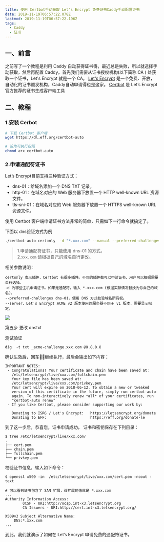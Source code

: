 ```yaml
---
title: 使用 Certbot手动获取 Let's Encrypt 免费证书Caddy手动配置证书
date: 2019-11-19T06:57:22.078Z
lastmod: 2019-11-19T06:57:22.196Z
tags:
  - Caddy
  - 证书
---
```

## 一、前言

之前写了一个教程是利用 Caddy 自动获得证书得，最近总是失败，所以就选择手动获取，然后再配置 Caddy。首先我们需要从证书授权机构(以下简称 CA ) 处获取一个证书，Let's Encrypt 就是一个 CA。
 [Let's Encrypt](https://letsencrypt.org) 是一个免费、开放，自动化的证书颁发机构，Caddy自动申请得也是这家。
 [Certbot](https://certbot.eff.org) 是 Let’s Encrypt 官方推荐的证书生成客户端工具



## 二、教程

### 1.安装 Cerbot

```bash
# 下载 Certbot 客户端
wget https://dl.eff.org/certbot-auto

# 设为可执行权限
chmod a+x certbot-auto
```



### 2.申请通配符证书

Let’s Encrypt目前支持三种验证方式：

- dns-01：给域名添加一个 DNS TXT 记录。
- http-01：在域名对应的 Web 服务器下放置一个 HTTP well-known URL 资源文件。
- tls-sni-01：在域名对应的 Web 服务器下放置一个 HTTPS well-known URL 资源文件。

使用 Certbot 客户端申请证书方法非常的简单，只需如下一行命令就搞定了。

下面以 dns验证方式为例

```bash
./certbot-auto certonly  -d "*.xxx.com" --manual --preferred-challenges dns-01  --server https://acme-v02.api.letsencrypt.org/directory
```

> 1.申请通配符证书，只能使用 dns-01 的方式。  
> 2.`xxx.com` 请根据自己的域名自行更改。

相关参数说明：

```
certonly 表示插件，Certbot 有很多插件。不同的插件都可以申请证书，用户可以根据需要自行选择。
-d 为哪些主机申请证书。如果是通配符，输入 *.xxx.com (根据实际情况替换为你自己的域名)。
--preferred-challenges dns-01，使用 DNS 方式校验域名所有权。
--server，Let's Encrypt ACME v2 版本使用的服务器不同于 v1 版本，需要显示指定。
```

![](https://img.suan.su/le_ssl_01.png)

第五步 更改 dnstxt

测试验证

```
dig  -t txt _acme-challenge.xxx.com @8.8.8.8 
```

确认生效后，回车继续执行，最后会输出如下内容：

```
IMPORTANT NOTES:
 - Congratulations! Your certificate and chain have been saved at:
   /etc/letsencrypt/live/xxx.com/fullchain.pem
   Your key file has been saved at:
   /etc/letsencrypt/live/xxx.com/privkey.pem
   Your cert will expire on 2018-06-12. To obtain a new or tweaked
   version of this certificate in the future, simply run certbot-auto
   again. To non-interactively renew *all* of your certificates, run
   "certbot-auto renew"
 - If you like Certbot, please consider supporting our work by:

   Donating to ISRG / Let's Encrypt:   https://letsencrypt.org/donate
   Donating to EFF:                    https://eff.org/donate-le
```

到了这一步后，恭喜您，证书申请成功。 证书和密钥保存在下列目录：

```
$ tree /etc/letsencrypt/live/xxx.com/
.
├── cert.pem
├── chain.pem
├── fullchain.pem
└── privkey.pem
```

校验证书信息，输入如下命令：

```
$ openssl x509 -in  /etc/letsencrypt/live/xxx.com/cert.pem -noout -text 

# 可以看到证书包含了 SAN 扩展，该扩展的值就是 *.xxx.com
...
Authority Information Access: 
        OCSP - URI:http://ocsp.int-x3.letsencrypt.org
        CA Issuers - URI:http://cert.int-x3.letsencrypt.org/

X509v3 Subject Alternative Name: 
    DNS:*.xxx.com
...
```

到此，我们就演示了如何在 Let’s Encrypt 申请免费的通配符证书。
